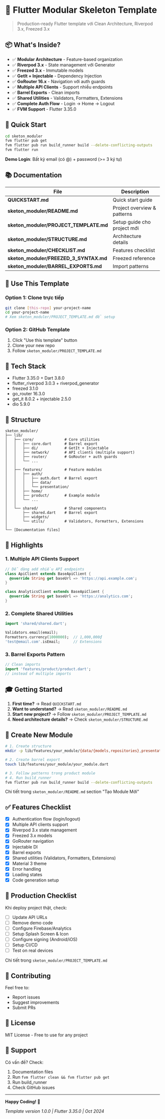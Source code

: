 # 🎯 Flutter Modular Skeleton Template

> Production-ready Flutter template với Clean Architecture, Riverpod 3.x, Freezed 3.x

## 📦 What's Inside?

- ✅ **Modular Architecture** - Feature-based organization
- ✅ **Riverpod 3.x** - State management với Generator
- ✅ **Freezed 3.x** - Immutable models
- ✅ **GetIt + Injectable** - Dependency Injection
- ✅ **GoRouter 16.x** - Navigation với auth guards
- ✅ **Multiple API Clients** - Support nhiều endpoints
- ✅ **Barrel Exports** - Clean imports
- ✅ **Shared Utilities** - Validators, Formatters, Extensions
- ✅ **Complete Auth Flow** - Login → Home → Logout
- ✅ **FVM Support** - Flutter 3.35.0

## 🚀 Quick Start

```bash
cd sketon_moduler
fvm flutter pub get
fvm flutter pub run build_runner build --delete-conflicting-outputs
fvm flutter run
```

**Demo Login**: Bất kỳ email (có @) + password (>= 3 ký tự)

## 📚 Documentation

| File | Description |
|------|-------------|
| **QUICKSTART.md** | Quick start guide |
| **sketon_moduler/README.md** | Project overview & patterns |
| **sketon_moduler/PROJECT_TEMPLATE.md** | Setup guide cho project mới |
| **sketon_moduler/STRUCTURE.md** | Architecture details |
| **sketon_moduler/CHECKLIST.md** | Features checklist |
| **sketon_moduler/FREEZED_3_SYNTAX.md** | Freezed reference |
| **sketon_moduler/BARREL_EXPORTS.md** | Import patterns |

## 🎯 Use This Template

### Option 1: Clone trực tiếp
```bash
git clone [this-repo] your-project-name
cd your-project-name
# Xem sketon_moduler/PROJECT_TEMPLATE.md để setup
```

### Option 2: GitHub Template
1. Click "Use this template" button
2. Clone your new repo
3. Follow `sketon_moduler/PROJECT_TEMPLATE.md`

## 🔧 Tech Stack

- Flutter 3.35.0 + Dart 3.8.0
- flutter_riverpod 3.0.3 + riverpod_generator
- freezed 3.1.0
- go_router 16.3.0
- get_it 8.0.2 + injectable 2.5.0
- dio 5.9.0

## 📂 Structure

```
sketon_moduler/
├── lib/
│   ├── core/              # Core utilities
│   │   ├── core.dart      # Barrel export
│   │   ├── di/            # GetIt + Injectable
│   │   ├── network/       # API clients (multiple support)
│   │   ├── router/        # GoRouter + auth guards
│   │   └── ...
│   │
│   ├── features/          # Feature modules
│   │   ├── auth/
│   │   │   ├── auth.dart  # Barrel export
│   │   │   ├── data/
│   │   │   └── presentation/
│   │   ├── home/
│   │   ├── product/       # Example module
│   │   └── ...
│   │
│   └── shared/            # Shared components
│       ├── shared.dart    # Barrel export
│       ├── widgets/
│       └── utils/         # Validators, Formatters, Extensions
│
└── [Documentation files]
```

## 🌟 Highlights

### 1. Multiple API Clients Support
```dart
// Dễ dàng add nhiều API endpoints
class ApiClient extends BaseApiClient {
  @override String get baseUrl => 'https://api.example.com';
}

class AnalyticsClient extends BaseApiClient {
  @override String get baseUrl => 'https://analytics.com';
}
```

### 2. Complete Shared Utilities
```dart
import 'shared/shared.dart';

Validators.email(email);
Formatters.currency(1000000);  // 1,000,000₫
'test@email.com'.isEmail;      // Extensions
```

### 3. Barrel Exports Pattern
```dart
// Clean imports
import 'features/product/product.dart';
// instead of multiple imports
```

## 🎓 Getting Started

1. **First time?** → Read `QUICKSTART.md`
2. **Want to understand?** → Read `sketon_moduler/README.md`
3. **Start new project?** → Follow `sketon_moduler/PROJECT_TEMPLATE.md`
4. **Need architecture details?** → Check `sketon_moduler/STRUCTURE.md`

## 📝 Create New Module

```bash
# 1. Create structure
mkdir -p lib/features/your_module/{data/{models,repositories},presentation/{providers,pages}}

# 2. Create barrel export
touch lib/features/your_module/your_module.dart

# 3. Follow patterns trong product module
# 4. Run build_runner
fvm flutter pub run build_runner build --delete-conflicting-outputs
```

Chi tiết trong `sketon_moduler/README.md` section "Tạo Module Mới"

## ✅ Features Checklist

- [x] Authentication flow (login/logout)
- [x] Multiple API clients support
- [x] Riverpod 3.x state management
- [x] Freezed 3.x models
- [x] GoRouter navigation
- [x] Injectable DI
- [x] Barrel exports
- [x] Shared utilities (Validators, Formatters, Extensions)
- [x] Material 3 theme
- [x] Error handling
- [x] Loading states
- [x] Code generation setup

## 🚀 Production Checklist

Khi deploy project thật, check:
- [ ] Update API URLs
- [ ] Remove demo code
- [ ] Configure Firebase/Analytics
- [ ] Setup Splash Screen & Icon
- [ ] Configure signing (Android/iOS)
- [ ] Setup CI/CD
- [ ] Test on real devices

Chi tiết trong `sketon_moduler/PROJECT_TEMPLATE.md`

## 🤝 Contributing

Feel free to:
- Report issues
- Suggest improvements
- Submit PRs

## 📄 License

MIT License - Free to use for any project

## 💬 Support

Có vấn đề? Check:
1. Documentation files
2. Run `fvm flutter clean && fvm flutter pub get`
3. Run build_runner
4. Check GitHub issues

---

**Happy Coding! 🎉**

*Template version 1.0.0 | Flutter 3.35.0 | Oct 2024*
